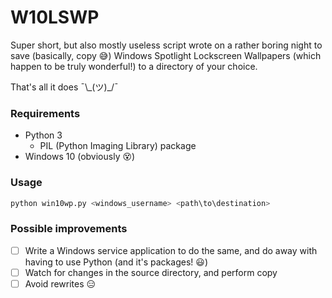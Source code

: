 # W10LSWP

Super short, but also mostly useless script wrote on a rather boring night to save (basically, copy :sweat_smile:) Windows Spotlight Lockscreen Wallpapers (which happen to be truly wonderful!) to a directory of your choice.

That's all it does ¯\\\_(ツ)\_/¯

### Requirements
- Python 3
    + PIL (Python Imaging Library) package
- Windows 10 (obviously :dizzy_face:)

### Usage
```bash
python win10wp.py <windows_username> <path\to\destination>
```

### Possible improvements
- [ ] Write a Windows service application to do the same, and do away with having to use Python (and it's packages! :smiley:)
- [ ] Watch for changes in the source directory, and perform copy
- [ ] Avoid rewrites :expressionless: